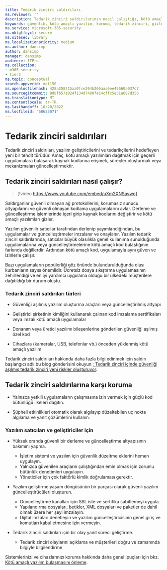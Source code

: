 ```yaml
---
title: Tedarik zinciri saldırıları
ms.reviewer: ''
description: Tedarik zinciri saldırılarının nasıl çalıştığı, kötü amaçlı yazılımların cihazlarınıza nasıl çalıştığı ve kendinizi korumak için neler yapabileceğiniz hakkında bilgi edinin
keywords: güvenlik, kötü amaçlı yazılım, koruma, tedarik zinciri, gizleme, dağıtma, güven, güvenliği ihlal
ms.service: microsoft-365-security
ms.mktglfcycl: secure
ms.sitesec: library
ms.localizationpriority: medium
ms.author: dansimp
author: dansimp
manager: dansimp
audience: ITPro
ms.collection:
- m365-security
- tier2
ms.topic: conceptual
search.appverid: met150
ms.openlocfilehash: 428a358215aa0fce264b266aaa6ee45660a037d7
ms.sourcegitcommit: 0d8fb571024f134d7480fe14cffc5e31a687d356
ms.translationtype: MT
ms.contentlocale: tr-TR
ms.lasthandoff: 10/20/2022
ms.locfileid: "68625071"
---
```

# <a name="supply-chain-attacks"></a>Tedarik zinciri saldırıları

Tedarik zinciri saldırıları, yazılım geliştiricilerini ve tedarikçilerini hedefleyen yeni bir tehdit türüdür. Amaç, kötü amaçlı yazılımları dağıtmak için geçerli uygulamalara bulaşarak kaynak kodlarına erişmek, süreçler oluşturmak veya mekanizmaları güncelleştirmektir.  

## <a name="how-supply-chain-attacks-work"></a>Tedarik zinciri saldırıları nasıl çalışır?

> [!video https://www.youtube.com/embed/uXm2XNSavwo]

Saldırganlar güvenli olmayan ağ protokollerini, korumasız sunucu altyapılarını ve güvenli olmayan kodlama uygulamalarını avlar. Derleme ve güncelleştirme işlemlerinde içeri girip kaynak kodlarını değiştirir ve kötü amaçlı yazılımları gizler.  

Yazılım güvenilir satıcılar tarafından derlenip yayımlandığından, bu uygulamalar ve güncelleştirmeler imzalanır ve onaylanır. Yazılım tedarik zinciri saldırılarında, satıcılar büyük olasılıkla genel kullanıma sunulduğunda uygulamalarına veya güncelleştirmelerine kötü amaçlı kod bulaştığının farkında değillerdir. Ardından kötü amaçlı kod, uygulamayla aynı güven ve izinlerle çalışır.  

Bazı uygulamaların popülerliği göz önünde bulundurulduğunda olası kurbanların sayısı önemlidir. Ücretsiz dosya sıkıştırma uygulamasının zehirlendiği ve en iyi yardımcı uygulama olduğu bir ülkedeki müşterilere dağıtıldığı bir durum oluştu.

### <a name="types-of-supply-chain-attacks"></a>Tedarik zinciri saldırıları türleri

* Güvenliği aşılmış yazılım oluşturma araçları veya güncelleştirilmiş altyapı

* Geliştirici şirketinin kimliğini kullanarak çalınan kod imzalama sertifikaları veya imzalı kötü amaçlı uygulamalar

* Donanım veya üretici yazılımı bileşenlerine gönderilen güvenliği aşılmış özel kod

* Cihazlara (kameralar, USB, telefonlar vb.) önceden yüklenmiş kötü amaçlı yazılım

Tedarik zinciri saldırıları hakkında daha fazla bilgi edinmek için saldırı başlangıcı adlı bu blog gönderisini okuyun [: Tedarik zinciri içinde güvenliği aşılmış tedarik zinciri yeni riskler oluşturuyor](https://cloudblogs.microsoft.com/microsoftsecure/2018/07/26/attack-inception-compromised-supply-chain-within-a-supply-chain-poses-new-risks/).

## <a name="how-to-protect-against-supply-chain-attacks"></a>Tedarik zinciri saldırılarına karşı koruma

* Yalnızca yetkili uygulamaların çalışmasına izin vermek için güçlü kod bütünlüğü ilkeleri dağıtın.

* Şüpheli etkinlikleri otomatik olarak algılayıp düzeltebilen uç nokta algılama ve yanıt çözümlerini kullanın.

### <a name="for-software-vendors-and-developers"></a>Yazılım satıcıları ve geliştiriciler için

* Yüksek oranda güvenli bir derleme ve güncelleştirme altyapısının bakımını yapma.
  * İşletim sistemi ve yazılım için güvenlik düzeltme eklerini hemen uygulayın.
  * Yalnızca güvenilen araçların çalıştığından emin olmak için zorunlu bütünlük denetimleri uygulayın.
  * Yöneticiler için çok faktörlü kimlik doğrulaması gerektir.

* Yazılım geliştirme yaşam döngüsünün bir parçası olarak güvenli yazılım güncelleştirücüleri oluşturun.
  * Güncelleştirme kanalları için SSL iste ve sertifika sabitlemeyi uygula.
  * Yapılandırma dosyaları, betikler, XML dosyaları ve paketler de dahil olmak üzere her şeyi imzalayın.
  * Dijital imzaları denetleyin ve yazılım güncelleştiricisinin genel giriş ve komutları kabul etmesine izin vermeyin.

* Tedarik zinciri saldırıları için bir olay yanıt süreci geliştirme.
  * Tedarik zinciri olaylarını açıklama ve müşterileri doğru ve zamanında bilgiyle bilgilendirme

Sistemlerinizi ve cihazlarınızı koruma hakkında daha genel ipuçları için bkz. [Kötü amaçlı yazılım bulaşmasını önleme](prevent-malware-infection.md).
